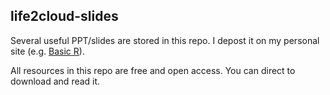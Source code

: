 ## life2cloud-slides

Several useful PPT/slides are stored in this repo. I depost it on my personal site (e.g. [Basic R](http://slides/life2cloud.com/basicR/basicR.html)). 

All resources in this repo are free and open access. You can direct to download and read it.
